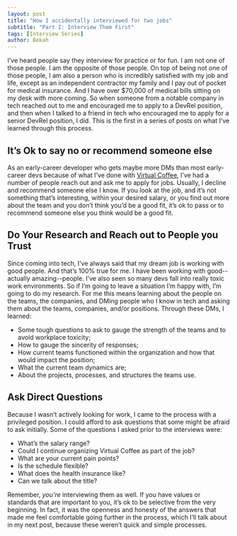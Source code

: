 ```yaml
---
layout: post
title: "How I accidentally interviewed for two jobs"
subtitle: "Part I: Interview Them First"
tags: [Interview Series]
author: Bekah
---
```


I’ve heard people say they interview for practice or for fun. I am not one of those people. I am the opposite of those people. On top of being not one of those people, I am also a person who is incredibly satisfied with my job and life, except as an independent contractor my family and I pay out of pocket for medical insurance. And I have over $70,000 of medical bills sitting on my desk with more coming. So when someone from a notable company in tech reached out to me and encouraged me to apply to a DevRel position, and then when I talked to a friend in tech who encouraged me to apply for a senior DevRel position, I did. This is the first in a series of posts on what I’ve learned through this process.

## It’s Ok to say no or recommend someone else

As an early-career developer who gets maybe more DMs than most early-career devs because of what I’ve done with [Virtual Coffee](https://virtualcoffee.io/), I’ve had a number of people reach out and ask me to apply for jobs. Usually, I decline and recommend someone else I know. If you look at the job, and it’s not something that’s interesting, within your desired salary, or you find out more about the team and you don’t think you’d be a good fit, it’s ok to pass or to recommend someone else you think would be a good fit.

## Do Your Research and Reach out to People you Trust

Since coming into tech, I’ve always said that my dream job is working with good people. And that’s 100% true for me. I have been working with good--actually amazing--people. I’ve also seen so many devs fall into really toxic work environments. So if I’m going to leave a situation I’m happy with, I’m going to do my research. For me this means learning about the people on the teams, the companies, and DMing people who I know in tech and asking them about the teams, companies, and/or positions. Through these DMs, I learned:

- Some tough questions to ask to gauge the strength of the teams and to avoid workplace toxicity;
- How to gauge the sincerity of responses;
- How current teams functioned within the organization and how that would impact the position;
- What the current team dynamics are;
- About the projects, processes, and structures the teams use.

## Ask Direct Questions

Because I wasn’t actively looking for work, I came to the process with a privileged position. I could afford to ask questions that some might be afraid to ask initially. Some of the questions I asked prior to the interviews were:

- What’s the salary range?
- Could I continue organizing Virtual Coffee as part of the job?
- What are your current pain points?
- Is the schedule flexible?
- What does the health insurance like?
- Can we talk about the title?

Remember, _you’re_ interviewing them as well. If you have values or standards that are important to you, it’s ok to be selective from the very beginning. In fact, it was the openness and honesty of the answers that made me feel comfortable going further in the process, which I’ll talk about in my next post, because these weren’t quick and simple processes.
